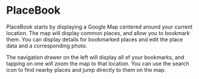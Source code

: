 # PlaceBook

PlaceBook starts by displaying a Google Map centered around your current location. 
The map will display common places, and allow you to bookmark them. 
You can display details for bookmarked places and edit the place data and a corresponding photo.

The navigation drawer on the left will display all of your bookmarks, and tapping on one will zoom the map to that location. 
You can use the search icon to find nearby places and jump directly to them on the map.